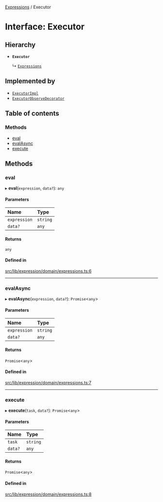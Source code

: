 [Expressions](../README.md) / Executor

# Interface: Executor

## Hierarchy

- **`Executor`**

  ↳ [`Expressions`](Expressions.md)

## Implemented by

- [`ExecutorImpl`](../classes/ExecutorImpl.md)
- [`ExecutorObserveDecorator`](../classes/ExecutorObserveDecorator.md)

## Table of contents

### Methods

- [eval](Executor.md#eval)
- [evalAsync](Executor.md#evalasync)
- [execute](Executor.md#execute)

## Methods

### eval

▸ **eval**(`expression`, `data?`): `any`

#### Parameters

| Name | Type |
| :------ | :------ |
| `expression` | `string` |
| `data?` | `any` |

#### Returns

`any`

#### Defined in

[src/lib/expression/domain/expressions.ts:6](https://github.com/data7expressions/3xpr/blob/f4e2acb64a050b90425cc59870d6318b60f5c045/src/lib/expression/domain/expressions.ts#L6)

___

### evalAsync

▸ **evalAsync**(`expression`, `data?`): `Promise`\<`any`\>

#### Parameters

| Name | Type |
| :------ | :------ |
| `expression` | `string` |
| `data?` | `any` |

#### Returns

`Promise`\<`any`\>

#### Defined in

[src/lib/expression/domain/expressions.ts:7](https://github.com/data7expressions/3xpr/blob/f4e2acb64a050b90425cc59870d6318b60f5c045/src/lib/expression/domain/expressions.ts#L7)

___

### execute

▸ **execute**(`task`, `data?`): `Promise`\<`any`\>

#### Parameters

| Name | Type |
| :------ | :------ |
| `task` | `string` |
| `data?` | `any` |

#### Returns

`Promise`\<`any`\>

#### Defined in

[src/lib/expression/domain/expressions.ts:8](https://github.com/data7expressions/3xpr/blob/f4e2acb64a050b90425cc59870d6318b60f5c045/src/lib/expression/domain/expressions.ts#L8)
